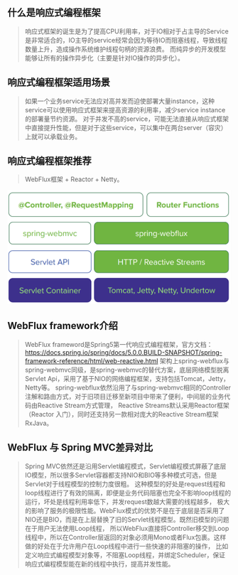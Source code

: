## 什么是响应式编程框架
>  响应式框架的诞生是为了提高CPU利用率，对于IO相对于占主导的Service是非常适合的，IO主导的service经常会因为等待IO而阻塞线程，导致线程数量上升，造成操作系统维护线程句柄的资源浪费。
   而纯异步的开发模型能够让所有的操作异步化（主要是针对IO操作的异步化）。

## 响应式编程框架适用场景
>  如果一个业务service无法应对高并发而迫使部署大量instance，这种service可以使用响应式框架来提高资源的利用率，减少service instance的部署量节约资源。
   对于并发不高的service，可能无法直接从响应式框架中直接提升性能，但是对于这些service，可以集中在两台server（容灾）上就可以承载业务。

## 响应式编程框架推荐
>  WebFlux框架 + Reactor + Netty。
   <img src="./docs/webflux.png"/>

## WebFlux framework介绍
>  WebFlux frameword是Spring5第一代响应式编程框架，官方文档：https://docs.spring.io/spring/docs/5.0.0.BUILD-SNAPSHOT/spring-framework-reference/html/web-reactive.html
   架构上spring-webflux与spring-webmvc同级，是spring-webmvc的替代方案，底层网络模型脱离Servlet Api，采用了基于NIO的网络编程框架，支持包括Tomcat，Jetty，Netty等。
   spring-webflux依然沿用了与spring-webmvc相同的Controller注解和路由方式，对于旧项目迁移至新项目中带来了便利，中间层的业务代码由Reactive Stream方式管理，
   Reactive Streams默认采用Reactor框架（Reactor 入门），同时还支持另一款相对庞大的Reactive Stream框架RxJava。

## WebFlux 与 Spring MVC差异对比
>  Spring MVC依然还是沿用Servlet编程模式，Servlet编程模式屏蔽了底层IO模型，所以很多Servlet容器都支持NIO和BIO等多种模式可选，但是Servlet对于线程模型的控制力度很粗。
   这种模型的好处是request线程和loop线程进行了有效的隔离，即便是业务代码阻塞也完全不影响loop线程的运行，坏处是线程利用率低下，并发request数越大需要的线程越多，
   极大的影响了服务的极限性能。WebFlux模式的优势不是在于底层是否采用了NIO还是BIO，而是在上层替换了旧的Servlet线程模型。既然旧模型的问题在于用户无法使用Loop线程，
   所以WebFlux直接将Controller移交到Loop线程中，所以在Controller层返回的对象必须用Mono<T>或者Flux<T>包裹。这样做的好处在于允许用户在Loop线程中进行一些快速的非阻塞的操作，
   比如定义响应式编程模型对象等，不阻塞Loop线程，并绑定Scheduler，保证响应式编程模型能在新的线程中执行，提高并发性能。